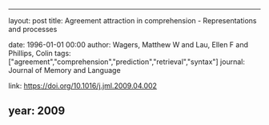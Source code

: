 ---
layout: post
title: Agreement attraction in comprehension - Representations and processes

date: 1996-01-01 00:00
author: Wagers, Matthew W and Lau, Ellen F and Phillips, Colin
tags: ["agreement","comprehension","prediction","retrieval","syntax"]
journal: Journal of Memory and Language

link: https://doi.org/10.1016/j.jml.2009.04.002

year: 2009
-----